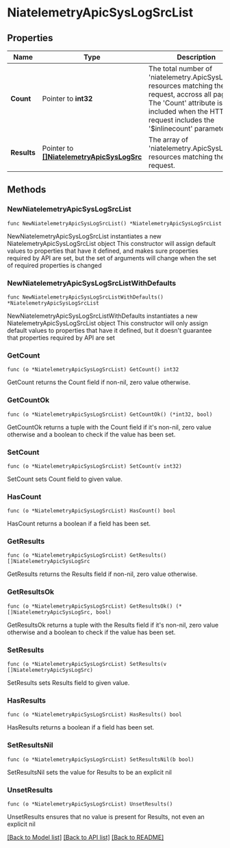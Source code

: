 # NiatelemetryApicSysLogSrcList

## Properties

Name | Type | Description | Notes
------------ | ------------- | ------------- | -------------
**Count** | Pointer to **int32** | The total number of &#39;niatelemetry.ApicSysLogSrc&#39; resources matching the request, accross all pages. The &#39;Count&#39; attribute is included when the HTTP GET request includes the &#39;$inlinecount&#39; parameter. | [optional] 
**Results** | Pointer to [**[]NiatelemetryApicSysLogSrc**](NiatelemetryApicSysLogSrc.md) | The array of &#39;niatelemetry.ApicSysLogSrc&#39; resources matching the request. | [optional] 

## Methods

### NewNiatelemetryApicSysLogSrcList

`func NewNiatelemetryApicSysLogSrcList() *NiatelemetryApicSysLogSrcList`

NewNiatelemetryApicSysLogSrcList instantiates a new NiatelemetryApicSysLogSrcList object
This constructor will assign default values to properties that have it defined,
and makes sure properties required by API are set, but the set of arguments
will change when the set of required properties is changed

### NewNiatelemetryApicSysLogSrcListWithDefaults

`func NewNiatelemetryApicSysLogSrcListWithDefaults() *NiatelemetryApicSysLogSrcList`

NewNiatelemetryApicSysLogSrcListWithDefaults instantiates a new NiatelemetryApicSysLogSrcList object
This constructor will only assign default values to properties that have it defined,
but it doesn't guarantee that properties required by API are set

### GetCount

`func (o *NiatelemetryApicSysLogSrcList) GetCount() int32`

GetCount returns the Count field if non-nil, zero value otherwise.

### GetCountOk

`func (o *NiatelemetryApicSysLogSrcList) GetCountOk() (*int32, bool)`

GetCountOk returns a tuple with the Count field if it's non-nil, zero value otherwise
and a boolean to check if the value has been set.

### SetCount

`func (o *NiatelemetryApicSysLogSrcList) SetCount(v int32)`

SetCount sets Count field to given value.

### HasCount

`func (o *NiatelemetryApicSysLogSrcList) HasCount() bool`

HasCount returns a boolean if a field has been set.

### GetResults

`func (o *NiatelemetryApicSysLogSrcList) GetResults() []NiatelemetryApicSysLogSrc`

GetResults returns the Results field if non-nil, zero value otherwise.

### GetResultsOk

`func (o *NiatelemetryApicSysLogSrcList) GetResultsOk() (*[]NiatelemetryApicSysLogSrc, bool)`

GetResultsOk returns a tuple with the Results field if it's non-nil, zero value otherwise
and a boolean to check if the value has been set.

### SetResults

`func (o *NiatelemetryApicSysLogSrcList) SetResults(v []NiatelemetryApicSysLogSrc)`

SetResults sets Results field to given value.

### HasResults

`func (o *NiatelemetryApicSysLogSrcList) HasResults() bool`

HasResults returns a boolean if a field has been set.

### SetResultsNil

`func (o *NiatelemetryApicSysLogSrcList) SetResultsNil(b bool)`

 SetResultsNil sets the value for Results to be an explicit nil

### UnsetResults
`func (o *NiatelemetryApicSysLogSrcList) UnsetResults()`

UnsetResults ensures that no value is present for Results, not even an explicit nil

[[Back to Model list]](../README.md#documentation-for-models) [[Back to API list]](../README.md#documentation-for-api-endpoints) [[Back to README]](../README.md)


